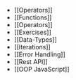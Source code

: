 - [[Operators]]
- [[Functions]]
- [[Operators]]
- [[Exercises]]
- [[Data-Types]]
- [[Iterations]]
- [[Error Handling]]
- [[Rest API]]
- [[OOP JavaScript]]